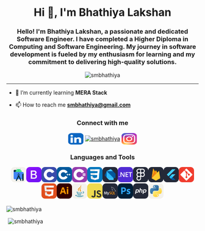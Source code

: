 <h1 align="center">Hi 👋, I'm Bhathiya Lakshan</h1>
<h3 align="center">Hello! I'm Bhathiya Lakshan, a passionate and dedicated Software Engineer. I have completed a Higher Diploma in Computing and Software Engineering. My journey in software development is fueled by my enthusiasm for learning and my commitment to delivering high-quality solutions.</h3>

<p align="center"> <img src="https://komarev.com/ghpvc/?username=smbhathiya&label=Profile%20views&color=0e75b6&style=flat" alt="smbhathiya" /> </p>

---

- 🌱 I’m currently learning **MERA Stack**

- 📫 How to reach me **smbhathiya@gmail.com**

<h3 align="center">Connect with me</h3>
<p align="center">
<a href="https://linkedin.com/in/bhathiya-lakshan-91579722a" target="blank">
<img align="center" src="https://github.com/tandpfun/skill-icons/blob/main/icons/LinkedIn.svg" alt="bhathiya-lakshan-91579722a" height="30" width="40" /></a>
<a href="https://fb.com/smbhathiya" target="blank"><img align="center" src="https://raw.githubusercontent.com/rahuldkjain/github-profile-readme-generator/master/src/images/icons/Social/facebook.svg" alt="smbhathiya" height="30" width="40" /></a>
<a href="https://instagram.com/bhathiya_lakshan" target="blank"><img align="center" src="https://github.com/tandpfun/skill-icons/blob/main/icons/Instagram.svg" alt="bhathiya_lakshan" height="30" width="40" /></a>
</p>

<h3 align="center">Languages and Tools</h3>
<p align="center" style="display: flex; flex-wrap: wrap; justify-content: center;"> <a href="https://developer.android.com" target="_blank" rel="noreferrer"> 
<img src="https://github.com/tandpfun/skill-icons/blob/main/icons/AndroidStudio-Light.svg" alt="android" width="40" height="40"/> </a> <a href="https://getbootstrap.com" target="_blank" rel="noreferrer">
<img src="https://github.com/tandpfun/skill-icons/blob/main/icons/Bootstrap.svg" alt="bootstrap" width="40" height="40"/> </a> <a href="https://www.cprogramming.com/" target="_blank" rel="noreferrer">
<img src="https://github.com/tandpfun/skill-icons/blob/main/icons/C.svg" alt="c" width="40" height="40"/> </a> <a href="https://www.w3schools.com/cpp/" target="_blank" rel="noreferrer">
<img src="https://github.com/tandpfun/skill-icons/blob/main/icons/CPP.svg" alt="cplusplus" width="40" height="40"/> </a> <a href="https://www.w3schools.com/cs/" target="_blank" rel="noreferrer">
<img src="https://github.com/tandpfun/skill-icons/blob/main/icons/CS.svg" alt="csharp" width="40" height="40"/> </a> <a href="https://www.w3schools.com/css/" target="_blank" rel="noreferrer">
<img src="https://github.com/tandpfun/skill-icons/blob/main/icons/CSS.svg" alt="css3" width="40" height="40"/> </a> <a href="https://dart.dev" target="_blank" rel="noreferrer">
<img src="https://github.com/tandpfun/skill-icons/blob/main/icons/Dart-Dark.svg" alt="dart" width="40" height="40"/> </a> <a href="https://dotnet.microsoft.com/" target="_blank" rel="noreferrer">
<img src="https://github.com/tandpfun/skill-icons/blob/main/icons/DotNet.svg" alt="dotnet" width="40" height="40"/> </a> <a href="https://www.figma.com/" target="_blank" rel="noreferrer">
<img src="https://github.com/tandpfun/skill-icons/blob/main/icons/Figma-Dark.svg" alt="figma" width="40" height="40"/> </a> <a href="https://firebase.google.com/" target="_blank" rel="noreferrer">
<img src="https://github.com/tandpfun/skill-icons/blob/main/icons/Firebase-Dark.svg" alt="firebase" width="40" height="40"/> </a> <a href="https://flutter.dev" target="_blank" rel="noreferrer">
<img src="https://github.com/tandpfun/skill-icons/blob/main/icons/Flutter-Dark.svg" alt="flutter" width="40" height="40"/> </a> <a href="https://git-scm.com/" target="_blank" rel="noreferrer">
<img src="https://github.com/tandpfun/skill-icons/blob/main/icons/Git.svg" alt="git" width="40" height="40"/> </a> <a href="https://www.w3.org/html/" target="_blank" rel="noreferrer">
<img src="https://github.com/tandpfun/skill-icons/blob/main/icons/HTML.svg" alt="html5" width="40" height="40"/> </a> <a href="https://www.adobe.com/in/products/illustrator.html" target="_blank" rel="noreferrer">
<img src="https://github.com/tandpfun/skill-icons/blob/main/icons/Illustrator.svg" alt="illustrator" width="40" height="40"/> </a> <a href="https://www.java.com" target="_blank" rel="noreferrer">
<img src="https://github.com/tandpfun/skill-icons/blob/main/icons/Java-Light.svg" alt="java" width="40" height="40"/> </a> <a href="https://developer.mozilla.org/en-US/docs/Web/JavaScript" target="_blank" rel="noreferrer">
<img src="https://github.com/tandpfun/skill-icons/blob/main/icons/JavaScript.svg" alt="javascript" width="40" height="40"/> </a> <a href="https://www.mysql.com/" target="_blank" rel="noreferrer">
<img src="https://github.com/tandpfun/skill-icons/blob/main/icons/MySQL-Dark.svg" alt="mysql" width="40" height="40"/> </a> <a href="https://www.photoshop.com/en" target="_blank" rel="noreferrer"> 
<img src="https://github.com/tandpfun/skill-icons/blob/main/icons/Photoshop.svg" alt="photoshop" width="40" height="40"/> </a> <a href="https://www.php.net" target="_blank" rel="noreferrer"> 
<img src="https://github.com/tandpfun/skill-icons/blob/main/icons/PHP-Dark.svg" alt="php" width="40" height="40"/> </a> <a href="https://www.python.org" target="_blank" rel="noreferrer">
<img src="https://github.com/tandpfun/skill-icons/blob/main/icons/Python-Light.svg" alt="python" width="40" height="40"/> </a> </p>

<p><img align="center" src="https://github-readme-stats.vercel.app/api/top-langs?username=smbhathiya&show_icons=true&theme=dark&locale=en&layout=compact" alt="smbhathiya" /></p>

<p>&nbsp;<img align="center" src="https://github-readme-stats.vercel.app/api?username=smbhathiya&show_icons=true&theme=dark&locale=en" alt="smbhathiya" /></p>
